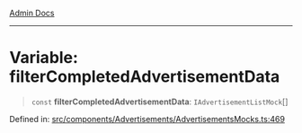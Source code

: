 [Admin Docs](/)

***

# Variable: filterCompletedAdvertisementData

> `const` **filterCompletedAdvertisementData**: `IAdvertisementListMock`[]

Defined in: [src/components/Advertisements/AdvertisementsMocks.ts:469](https://github.com/PalisadoesFoundation/talawa-admin/blob/main/src/components/Advertisements/AdvertisementsMocks.ts#L469)

